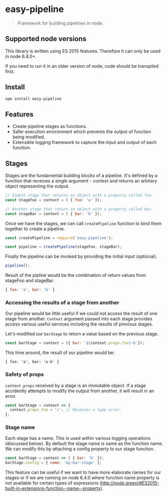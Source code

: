 # easy-pipeline
> Framework for building pipelines in node.

## Supported node versions
This library is written using ES 2015 features. Therefore it can only be 
used in node 6.4.0+. 

If you need to run it in an older version of node, code should be transpiled
first.

## Install
```sh
npm install easy-pipeline
```

## Features
- Create pipeline stages as functions.
- Safer execution environment which prevents the output of function being modified.
- Extensible logging framework to capture the input and output of each function.

## Stages
Stages are the fundamental building blocks of a pipeline. 
It's defined by a function that receives a single argument - context and 
returns an arbitary object representing the output.

```javascript
// Simple stage that returns an object with a property called foo.
const stageFoo = context = ( { foo: 'a' });

// Another stage that return an object with a property called bar.
const stageBar = context = ( { bar: 'b' });
```

Once we have the stages, we can call ```createPipeline``` function to bind them 
together to create a pipeline. 

```javascript
const createPipeline = require('easy-pipeline');

const pipeline = createPipeline(stageFoo, stageBar);
```

Finally the pipeline can be invoked by providing the initial input (optional).

```javascript
pipeline();
```

Result of the pipline would be the combination of return values from stageFoo 
and stageBar.

```javascript
{ foo: 'a', bar: 'b' }
```

### Accessing the results of a stage from another
Our pipeline would be little useful if we could not access the result of 
one stage from another. ```Context``` argument passed into each stage provides
access various useful services including the results of previous stages.

Let's modified our ```barStage``` to return a value based on the previous stage.

```javascript
const barStage = context = ({ bar: `${context.props.foo}-b`});
```

This time around, the result of our pipeline would be:
```
{ foo: 'a', bar: 'a-b' }
```

### Safety of props
```context.props``` received by a stage is an immutable object. If a stage
accidently attempts to modify the output from another, it will result in an error.

```javascript
const barStage = context => {
  context.props.foo = 'c'; // Receives a type error.
};
```

### Stage name
Each stage has a name. This is used within various logging operations 
(discussed below). By default the stage name is same as the function name. 
We can modify this by attaching a config property to our stage function.

```javascript
const barStage = context => ( { bar: 'b' });
barStage.config = { name: 'my-bar-stage' };
```

This feature can be useful if we want to have more elaborate names for our 
stages or if we are running on node 6.4.0 where function name property is 
not available for certain types of expressions (http://node.green/#ES2015-built-in-extensions-function--name--property). 
